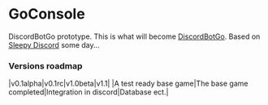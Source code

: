 # GoConsole
DiscordBotGo prototype. This is what will become [DiscordBotGo](https://github.com/Au-lit/DiscordBotGo "GitHub repo").
Based on [Sleepy Discord](https://github.com/yourWaifu/sleepy-discord "GitHub repo") some day...
### Versions roadmap
|v0.1alpha|v0.1rc|v1.0beta|v1.1|
|A test ready base game|The base game completed|Integration in discord|Database ect.|
